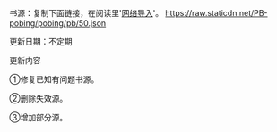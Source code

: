 书源：复制下面链接，在阅读里'<a href="https://raw.staticdn.net/PB-pobing/pobing/pb/50.json" rel="nofollow">网络导入</a>'。 
https://raw.staticdn.net/PB-pobing/pobing/pb/50.json

更新日期：不定期

更新内容

①修复已知有问题书源。

②删除失效源。

③增加部分源。

